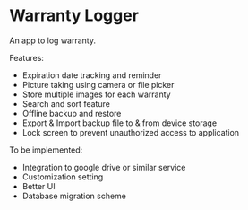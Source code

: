 # Warranty Logger
An app to log warranty.

Features:
- Expiration date tracking and reminder
- Picture taking using camera or file picker
- Store multiple images for each warranty
- Search and sort feature
- Offline backup and restore
- Export & Import backup file to & from device storage
- Lock screen to prevent unauthorized access to application

To be implemented:
- Integration to google drive or similar service
- Customization setting
- Better UI
- Database migration scheme
